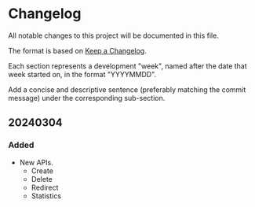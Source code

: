 # Changelog
All notable changes to this project will be documented in this file.

The format is based on [Keep a Changelog](https://keepachangelog.com/en/1.0.0/).

Each section represents a development "week", named after the date
that week started on, in the format "YYYYMMDD".

Add a concise and descriptive sentence (preferably matching the commit message)
under the corresponding sub-section.

## 20240304
### Added
- New APIs.
  - Create
  - Delete
  - Redirect
  - Statistics 